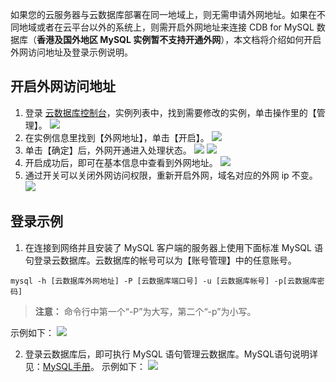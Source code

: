 如果您的云服务器与云数据库部署在同一地域上，则无需申请外网地址。如果在不同地域或者在云平台以外的系统上，则需开启外网地址来连接 CDB for  MySQL 数据库（**香港及国外地区 MySQL 实例暂不支持开通外网**），本文档将介绍如何开启外网访问地址及登录示例说明。

## 开启外网访问地址

1. 登录 [云数据库控制台](http://console.tce.fsphere.cn/cdb/ )，实例列表中，找到需要修改的实例，单击操作里的【管理】。
![](http://imgcache.tcecqpoc.fsphere.cn/image/mc.qcloudimg.com/static/img/067a823712584842fc983ab34fa79b55/step1.png)
2. 在实例信息里找到【外网地址】，单击【开启】。
![](http://imgcache.tcecqpoc.fsphere.cn/image/mc.qcloudimg.com/static/img/320b345a398b918c1d3a103c3accdef7/step2.png)
3. 单击【确定】后，外网开通进入处理状态。
![](http://imgcache.tcecqpoc.fsphere.cn/image/mc.qcloudimg.com/static/img/676fad059f9dc83ac7faac68ae5531cc/step3.png)
![](http://imgcache.tcecqpoc.fsphere.cn/image/mc.qcloudimg.com/static/img/d5511d9493fa18ccd52e8f41934f513e/step4.png)
4. 开启成功后，即可在基本信息中查看到外网地址。
![](http://imgcache.tcecqpoc.fsphere.cn/image/mc.qcloudimg.com/static/img/bb8a03a752acf0e3ca59f3009d911eb0/step5.png)
5. 通过开关可以关闭外网访问权限，重新开启外网，域名对应的外网 ip 不变。
![](http://imgcache.tcecqpoc.fsphere.cn/image/mc.qcloudimg.com/static/img/5dbd6ccaac4f2a893fbbbac871072eea/step6.png)

## 登录示例

1.  在连接到网络并且安装了 MySQL 客户端的服务器上使用下面标准 MySQL 语句登录云数据库。云数据库的帐号可以为【账号管理】中的任意账号。
```
mysql -h [云数据库外网地址] -P [云数据库端口号] -u [云数据库帐号] -p[云数据库密码]
```
>**注意：**
命令行中第一个“-P”为大写，第二个“-p”为小写。</blockquote>
示例如下：
![](http://imgcache.tcecqpoc.fsphere.cn/image/mc.qcloudimg.com/static/img/59c193b46229a88338bcd51cadad9aaf/step7.png)
2.  登录云数据库后，即可执行 MySQL 语句管理云数据库。MySQL语句说明详见：[MySQL手册](http://dev.mysql.com/doc/)。
示例如下：
![](http://imgcache.tcecqpoc.fsphere.cn/image/mc.qcloudimg.com/static/img/ab2e159d88201f6bf29cee91611a9864/step8.png)
